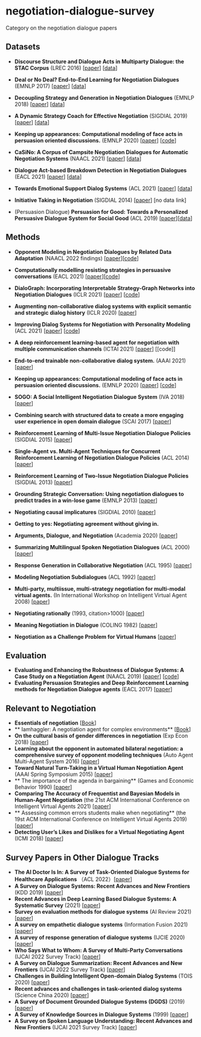 # negotiation-dialogue-survey
Category on the negotiation dialogue papers


## Datasets

- **Discourse Structure and Dialogue Acts in Multiparty Dialogue: the STAC Corpus** (LREC 2016) [[paper](https://aclanthology.org/L16-1432.pdf)] [[data](https://aclanthology.org/attachments/D/D15/D15-1109.Attachment.zip)]
- **Deal or No Deal? End-to-End Learning for Negotiation Dialogues** (EMNLP 2017) [[paper](https://arxiv.org/pdf/1706.05125.pdf)] [[data](https://github.com/facebookresearch/end-to-end-negotiator)]
- **Decoupling Strategy and Generation in Negotiation Dialogues** (EMNLP 2018) [[paper](https://aclanthology.org/D18-1256.pdf)] [[data](https://stanfordnlp.github.io/cocoa/)]
-  **A Dynamic Strategy Coach for Effective Negotiation** (SIGDIAL 2019) [[paper](https://aclanthology.org/W19-5943.pdf)] [[data](https://github.com/zhouyiheng11/Negotiation-Coach)]
-  **Keeping up appearances: Computational modeling of face acts in persuasion oriented discussions.** (EMNLP 2020) [[paper](https://aclanthology.org/2020.emnlp-main.605.pdf)] [[code](https://github.com/ShoRit/face-acts)]
- **CaSiNo: A Corpus of Campsite Negotiation Dialogues for Automatic Negotiation Systems**  (NAACL 2021) [[paper](https://aclanthology.org/2021.naacl-main.254.pdf)] [[data](https://github.com/kushalchawla/CaSiNo)]  
- **Dialogue Act-based Breakdown Detection in Negotiation Dialogues** (EACL 2021) [[paper](https://aclanthology.org/2021.eacl-main.63.pdf)] [[data](https://github.com/gucci-j/negotiation-breakdown-detection)]  
- **Towards Emotional Support Dialog Systems** (ACL 2021) [[paper](https://aclanthology.org/2021.acl-long.269.pdf)] [[data](https://github.com/thu-coai/Emotional-Support-Conversation)]

- **Initiative Taking in Negotiation** (SIGDIAL 2014) [[paper](https://aclanthology.org/W14-4325.pdf)] [no data link]

- (Persuasion Dialogue) **Persuasion for Good: Towards a Personalized Persuasive Dialogue System for Social Good** (ACL 2019) [[paper](https://arxiv.org/pdf/1906.06725.pdf)][[data](https://gitlab.com/ucdavisnlp/persuasionforgood)]

## Methods

- **Opponent Modeling in Negotiation Dialogues by Related Data Adaptation** (NAACL 2022 findings) [[paper](https://arxiv.org/abs/2205.00344)][[code](https://github.com/kushalchawla/opponent-modeling)]
- **Computationally modelling resisting strategies in persuasive conversations** (EACL 2021) [[paper](https://aclanthology.org/2021.eacl-main.7.pdf)][[code](https://github.com/americast/resper)]
- **DialoGraph: Incorporating Interpretable Strategy-Graph Networks into Negotiation Dialogues** (ICLR 2021) [[paper](https://openreview.net/pdf?id=kDnal_bbb-E)] [[code](https://github.com/rishabhjoshi/DialoGraph_ICLR21)]
- **Augmenting non-collaborative dialog systems with explicit semantic and strategic dialog history** (ICLR 2020) [[paper](https://openreview.net/forum?id=ryxQuANKPB)]
- **Improving Dialog Systems for Negotiation with Personality Modeling** (ACL 2021) [[paper](https://aclanthology.org/2021.acl-long.56.pdf)] [[code](https://github.com/princeton-nlp/NegotiationToM)]
- **A deep reinforcement learning-based agent for negotiation with multiple communication channels** (ICTAI 2021) [[paper](https://ieeexplore.ieee.org/abstract/document/9643383)] [[code]]

- **End-to-end trainable non-collaborative dialog system.** (AAAI 2021) [[paper]()]
- **Keeping up appearances: Computational modeling of face acts in persuasion oriented discussions.** (EMNLP 2020) [[paper](https://aclanthology.org/2020.emnlp-main.605.pdf)] [[code](https://github.com/ShoRit/face-acts)]


- **SOGO: A Social Intelligent Negotiation Dialogue System** (IVA 2018) [[paper](https://dl.acm.org/doi/pdf/10.1145/3267851.3267880)]

- **Combining search with structured data to create a more engaging user experience in open domain dialogue** (SCAI 2017) [[paper](https://arxiv.org/pdf/1709.05411.pdf)]

- **Reinforcement Learning of Multi-Issue Negotiation Dialogue Policies** (SIGDIAL 2015) [[paper](https://aclanthology.org/W15-4621.pdf)]
- **Single-Agent vs. Multi-Agent Techniques for Concurrent Reinforcement Learning of Negotiation Dialogue Policies** (ACL 2014) [[paper](https://aclanthology.org/P14-1047.pdf)]
- **Reinforcement Learning of Two-Issue Negotiation Dialogue Policies** (SIGDIAL 2013) [[paper](https://aclanthology.org/W13-4016.pdf)]
- **Grounding Strategic Conversation: Using negotiation dialogues to predict trades in a win-lose game** (EMNLP 2013) [[paper](https://aclanthology.org/D13-1035.pdf)]
- **Negotiating causal implicatures** (SIGDIAL 2010) [[paper](https://aclanthology.org/W10-4312.pdf)]

- **Getting to yes: Negotiating agreement without giving in.**

- **Arguments, Dialogue, and Negotiation** (Academia 2020) [[paper](https://d1wqtxts1xzle7.cloudfront.net/30687575/AmgoudParsonsMaudetECAI2000-with-cover-page-v2.pdf?Expires=1652160854&Signature=WkneuVUrjuFTPbYNNEVOKVipmvy1~RurCgykDQTzMc70DpdKW~KDnNaqOzQtaedgNlu32XTz0QUAHzMhkFuK7qOkrjoubt6HTpJKo~vi7Sk53tGQsJiiHJd7yxj4~l3zTvovlkQR2EZpT9U9cnLUEDUOM1jeR9ADexEXskVlA-whqaihqkU0md6y0t8pML9dne9GCC6V3xvwcyJTJH2-lpddPxrKqEPnsLkOQP9dXHvl9c7yDZpN6A5qS8JnmqMiCMtlZov~yzaVoVxCvFPyBzY~iEMOxzN9xB30KHUXFRLcAIIThwwe4HpU6C2crRJNGREVNFYnq8-JyFR0siLwmQ__&Key-Pair-Id=APKAJLOHF5GGSLRBV4ZA)]
- **Summarizing Multilingual Spoken Negotiation Dialogues** (ACL 2000) [[paper](https://aclanthology.org/P00-1040.pdf)]
- **Response Generation in Collaborative Negotiation** (ACL 1995) [[paper](https://aclanthology.org/P95-1019.pdf)]
- **Modeling Negotiation Subdialogues** (ACL 1992) [[paper](https://aclanthology.org/P92-1025.pdf)]
- **Multi-party, multiissue, multi-strategy negotiation for multi-modal virtual agents.** (In International Workshop on Intelligent Virtual Agent 2008) [[paper](https://link.springer.com/chapter/10.1007/978-3-540-85483-8_12)]
- **Negotiating rationally** (1993, citation>1000) [[paper](https://books.google.com.au/books?hl=zh-CN&lr=&id=Ua7sAgAAQBAJ&oi=fnd&pg=PR7&dq=Negotiating+rationally.+1993&ots=BX50I0akaZ&sig=BXTGdHK9pbyVdeqo4-UXWfQyFjM#v=onepage&q=Negotiating%20rationally.%201993&f=false)]
 
- **Meaning Negotiation in Dialogue** (COLING 1982) [[paper](https://aclanthology.org/C82-2044.pdf)]
- **Negotiation as a Challenge Problem for Virtual Humans** [[paper](https://www.researchgate.net/profile/Jonathan-Gratch-2/publication/282671174_Negotiation_as_a_Challenge_Problem_for_Virtual_Humans/links/561aa3b908aea8036722b651/Negotiation-as-a-Challenge-Problem-for-Virtual-Humans.pdf)]

## Evaluation

- **Evaluating and Enhancing the Robustness of Dialogue Systems: A Case Study on a Negotiation Agent** (NAACL 2019) [[paper](https://aclanthology.org/N19-1336.pdf)] [[code](https://github.com/cmhcbb/Robustness-of-Dialogue-systems)]
- **Evaluating Persuasion Strategies and Deep Reinforcement Learning methods for Negotiation Dialogue agents** (EACL 2017) [[paper](https://aclanthology.org/E17-2077.pdf)]


## Relevant to Negotiation

- **Essentials of negotiation** [[Book](http://proz-x.com/stephanlangdon/Academic/Neg/Essentials%20of%20Negotiation%20-%20Roy%20J.%20Lewicki,%20Bruce%20Barry.pdf)]
- ** Iamhaggler: A negotiation agent for complex environments** [[Book](https://link.springer.com/content/pdf/10.1007/978-3-642-24696-8.pdf)]
- **On the cultural basis of gender differences in negotiation** (Exp Econ 2018) [[paper](https://link.springer.com/content/pdf/10.1007/s10683-017-9547-y.pdf)]
- **Learning about the opponent in automated bilateral negotiation: a comprehensive survey of opponent modeling techniques** (Auto Agent Multi-Agent System 2016) [[paper](https://link.springer.com/content/pdf/10.1007/s10458-015-9309-1.pdf)]
- **Toward Natural Turn-Taking in a Virtual Human Negotiation Agent** (AAAI Spring Symposium 2015) [[paper](https://www.aaai.org/ocs/index.php/SSS/SSS15/paper/viewFile/10335/10100)]
- ** The importance of the agenda in bargaining** (Games and Economic Behavior 1990) [[paper](https://www.tau.ac.il/~fersht/Papers/1990%20The%20importance%20of%20the%20agenda%20in%20bargaining.pdf)]
- **Comparing The Accuracy of Frequentist and Bayesian Models in Human-Agent Negotiation** (the 21st ACM International Conference on Intelligent Virtual Agents 2021) [[paper](https://dl.acm.org/doi/pdf/10.1145/3472306.3478354)]
- ** Assessing common errors students make when negotiating** (the 19st ACM International Conference on Intelligent Virtual Agents 2019) [[paper](https://dl.acm.org/doi/pdf/10.1145/3308532.3329470)]
- **Detecting User’s Likes and Dislikes for a Virtual Negotiating Agent** (ICMI 2018) [[paper](https://dl.acm.org/doi/pdf/10.1145/3242969.3243024)]



 
## Survey Papers in Other Dialogue Tracks
- **The AI Doctor Is In: A Survey of Task-Oriented Dialogue Systems for Healthcare Applications** （ACL 2022）[[paper](https://aclanthology.org/2022.acl-long.458.pdf)]
- **A Survey on Dialogue Systems: Recent Advances and New Frontiers** (KDD 2019) [[paper](https://www.kdd.org/exploration_files/19-2-Article3.pdf)]
- **Recent Advances in Deep Learning Based Dialogue Systems: A Systematic Survey** (2021) [[paper](https://arxiv.org/pdf/2105.04387.pdf)]
- **Survey on evaluation methods for dialogue systems** (AI Review 2021) [[paper](https://link.springer.com/article/10.1007/s10462-020-09866-x)]
- **A survey on empathetic dialogue systems** (Information Fusion 2021) [[paper](https://sentic.net/empathetic-dialogue-systems.pdf)]
- **A survey of response generation of dialogue systems** (IJCIE 2020) [[paper](https://publications.waset.org/10011629/a-survey-of-response-generation-of-dialogue-systems)]
- **Who Says What to Whom: A Survey of Multi-Party Conversations** (IJCAI 2022 Survey Track) [[paper]()]
- **A Survey on Dialogue Summarization: Recent Advances and New Frontiers** (IJCAI 2022 Survey Track) [[paper](https://arxiv.org/pdf/2107.03175.pdf)]
- **Challenges in Building Intelligent Open-domain Dialog Systems** (TOIS 2020) [[paper](https://arxiv.org/pdf/1905.05709.pdf)]
- **Recent advances and challenges in task-oriented dialog systems** (Science China 2020) [[paper](https://link.springer.com/article/10.1007/s11431-020-1692-3)]
- **A Survey of Document Grounded Dialogue Systems (DGDS)** (2019) [[paper](https://arxiv.org/pdf/2004.13818.pdf)]
- **A Survey of Knowledge Sources in Dialogue Systems** (1999) [[paper](https://ep.liu.se/ea/cis/1999/026/cis99026.pdf)]
- **A Survey on Spoken Language Understanding: Recent Advances and New Frontiers** (IJCAI 2021 Survey Track) [[paper](https://arxiv.org/abs/2103.03095)]
